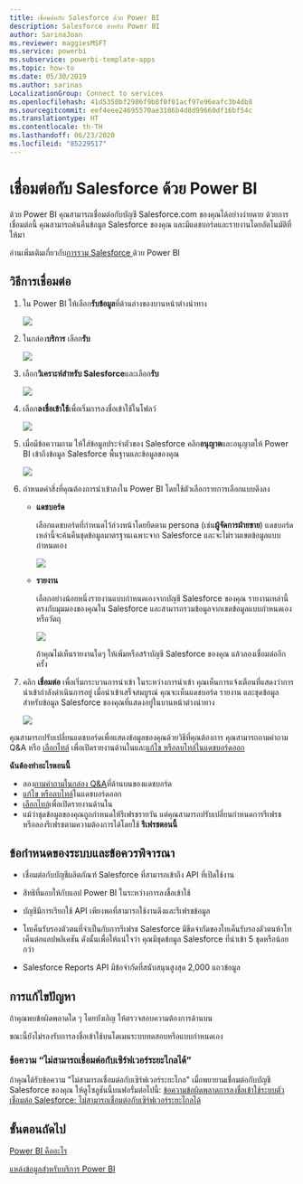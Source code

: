 ```yaml
---
title: เชื่อมต่อกับ Salesforce ด้วย Power BI
description: Salesforce สำหรับ Power BI
author: SarinaJoan
ms.reviewer: maggiesMSFT
ms.service: powerbi
ms.subservice: powerbi-template-apps
ms.topic: how-to
ms.date: 05/30/2019
ms.author: sarinas
LocalizationGroup: Connect to services
ms.openlocfilehash: 41d5350bf2986f9b8f0f01acf97e96eafc3b4db8
ms.sourcegitcommit: eef4eee24695570ae3186b4d8d99660df16bf54c
ms.translationtype: HT
ms.contentlocale: th-TH
ms.lasthandoff: 06/23/2020
ms.locfileid: "85229517"
---
```

# <a name="connect-to-salesforce-with-power-bi"></a>เชื่อมต่อกับ Salesforce ด้วย Power BI
ด้วย Power BI คุณสามารถเชื่อมต่อกับบัญชี Salesforce.com ของคุณได้อย่างง่ายดาย ด้วยการเชื่อมต่อนี้ คุณสามารถค้นคืนข้อมูล Salesforce ของคุณ และมีแดชบอร์ดและรายงานโดยอัตโนมัติที่ให้มา

อ่านเพิ่มเติมเกี่ยวกับ[การรวม Salesforce ](https://powerbi.microsoft.com/integrations/salesforce)ด้วย Power BI

## <a name="how-to-connect"></a>วิธีการเชื่อมต่อ
1. ใน Power BI ให้เลือก**รับข้อมูล**ที่ด้านล่างของบานหน้าต่างนำทาง
   
   ![](media/service-connect-to-salesforce/pbi_getdata.png) 
2. ในกล่อง**บริการ** เลือก**รับ**
   
   ![](media/service-connect-to-salesforce/pbi_getservices.png) 
3. เลือก**วิเคราะห์สำหรับ Salesforce**และเลือก**รับ**  
   
   ![](media/service-connect-to-salesforce/salesforce.png)
4. เลือก**ลงชื่อเข้าใช้**เพื่อเริ่มการลงชื่อเข้าใช้ในโฟลว์
   
    ![](media/service-connect-to-salesforce/dialog.png)
5. เมื่อมีข้อความถาม ให้ใส่ข้อมูลประจำตัวของ Salesforce คลิก**อนุญาต**และอนุญาตให้ Power BI เข้าถึงข้อมูล Salesforce พื้นฐานและข้อมูลของคุณ
   
   ![](media/service-connect-to-salesforce/sf_authorize.png)
6. กำหนดค่าสิ่งที่คุณต้องการนำเข้าลงใน Power BI โดยใช้ตัวเลือกรายการเลือกแบบดึงลง
   
   * **แดชบอร์ด**
     
     เลือกแดชบอร์ดที่กำหนดไว้ล่วงหน้าโดยยึดตาม persona (เช่น**ผู้จัดการฝ่ายขาย**) แดชบอร์ดเหล่านี้จะค้นคืนชุดข้อมูลมาตรฐานเฉพาะจาก Salesforce และจะไม่รวมเขตข้อมูลแบบกำหนดเอง
     
     ![](media/service-connect-to-salesforce/pbi_salesforcechooserole.png)
   * **รายงาน**
     
     เลือกอย่างน้อยหนึ่งรายงานแบบกำหนดเองจากบัญชี Salesforce ของคุณ รายงานเหล่านี้ตรงกับมุมมองของคุณใน Salesforce และสามารถรวมข้อมูลจากเขตข้อมูลแบบกำหนดเองหรือวัตถุ
     
     ![](media/service-connect-to-salesforce/pbi_salesforcereports.png)
     
     ถ้าคุณไม่เห็นรายงานใดๆ ให้เพิ่มหรือสร้าบัญชี Salesforce ของคุณ แล้วลองเชื่อมต่ออีกครั้ง

7. คลิก **เชื่อมต่อ** เพื่อเริ่มกระบวนการนำเข้า ในระหว่างการนำเข้า คุณเห็นการแจ้งเตือนที่แสดงว่าการนำเข้ากำลังดำเนินการอยู่ เมื่อนำเข้าเสร็จสมบูรณ์ คุณจะเห็นแดชบอร์ด รายงาน และชุดข้อมูลสำหรับข้อมูล Salesforce ของคุณที่แสดงอยู่ในบานหน้าต่างนำทาง
   
   ![](media/service-connect-to-salesforce/pbi_getdatasalesforcedash.png)

คุณสามารถปรับเปลี่ยนแดชบอร์ดเพื่อแสดงข้อมูลของคุณด้วยวิธีที่คุณต้องการ คุณสามารถถามคำถาม Q&A หรือ [เลือกไทล์](../consumer/end-user-tiles.md) เพื่อเปิดรายงานด้านในและ[แก้ไข หรือลบไทล์ในแดชบอร์ดออก](../create-reports/service-dashboard-edit-tile.md)

**ฉันต้องทำอะไรตอนนี้**

* ลอง[ถามคำถามในกล่อง Q&A](../consumer/end-user-q-and-a.md)ที่ด้านบนของแดชบอร์ด
* [แก้ไข หรือลบไทล์](../create-reports/service-dashboard-edit-tile.md)ในแดชบอร์ดออก
* [เลือกไทล์](../create-reports/service-dashboard-tiles.md)เพื่อเปิดรายงานด้านใน
* แม้ว่าชุดข้อมูลของคุณถูกกำหนดให้รีเฟรชรายวัน แต่คุณสามารถปรับเปลี่ยนกำหนดการรีเฟรช หรือลองรีเฟรชตามความต้องการได้โดยใช้ **รีเฟรชตอนนี้**

## <a name="system-requirements-and-considerations"></a>ข้อกำหนดของระบบและข้อควรพิจารณา

- เชื่อมต่อกับบัญชีผลิตภัณฑ์ Salesforce ที่สามารถเข้าถึง API ที่เปิดใช้งาน

- สิทธิที่มอบให้กับแอป Power BI ในระหว่างการลงชื่อเข้าใช้

- บัญชีมีการเรียกใช้ API เพียงพอที่สามารถใช้งานดึงและรีเฟรชข้อมูล

- โทเค็นรับรองตัวตนที่จำเป็นกับการรีเฟรช Salesforce มีขีดจำกัดของโทเค็นรับรองตัวตนห้าโทเค็นต่อแอปพลิเคชัน ดังนั้นเพื่อให้แน่ใจว่า คุณมีชุดข้อมูล Salesforce ที่นำเข้า 5 ชุดหรือน้อยกว่า

- Salesforce Reports API มีข้อจำกัดที่สนับสนุนสูงสุด 2,000 แถวข้อมูล


## <a name="troubleshooting"></a>การแก้ไขปัญหา

ถ้าคุณพบข้อผิดพลาดใด ๆ โดยบังเอิญ ให้ตรวจสอบความต้องการด้านบน 

ขณะนี้ยังไม่รองรับการลงชื่อเข้าใช้บนโดเมนระบบทดสอบหรือแบบกำหนดเอง

### <a name="unable-to-connect-to-the-remote-server-message"></a>ข้อความ “ไม่สามารถเชื่อมต่อกับเซิร์ฟเวอร์ระยะไกลได้”

ถ้าคุณได้รับข้อความ "ไม่สามารถเชื่อมต่อกับเซิร์ฟเวอร์ระยะไกล" เมื่อพยายามเชื่อมต่อกับบัญชี Salesforce ของคุณ ให้ดูโซลูชันนี้บนฟอรั่มต่อไปนี้: [ข้อความข้อผิดพลาดการลงชื่อเข้าใช้ระบบตัวเชื่อมต่อ Salesforce: ไม่สามารถเชื่อมต่อกับเซิร์ฟเวอร์ระยะไกลได้](https://www.outsystems.com/forums/Forum_TopicView.aspx?TopicId=17674&TopicName=log-in-error-message-unable-to-connect-to-the-remote-server&)


## <a name="next-steps"></a>ขั้นตอนถัดไป
[Power BI คืออะไร](../fundamentals/power-bi-overview.md)

[แหล่งข้อมูลสำหรับบริการ Power BI](service-get-data.md)
